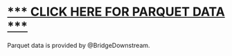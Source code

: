 # [*** CLICK HERE FOR PARQUET DATA ***](https://sagebionetworks.jira.com/wiki/spaces/BD/overview?homepageId=2637693423)

Parquet data is provided by @BridgeDownstream.
